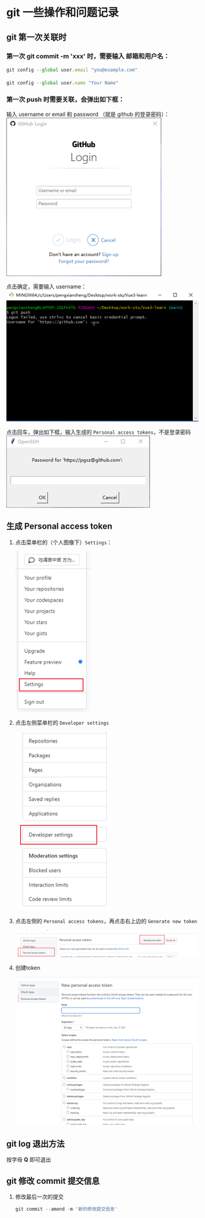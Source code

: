 # git 一些操作和问题记录


## git 第一次关联时

### 第一次 git commit -m 'xxx' 时，需要输入 邮箱和用户名：

```js
git config --global user.email "you@example.com"

git config --global user.name "Your Name"
```

### 第一次 push 时需要关联，会弹出如下框：

输入 username or email  和 password （就是 github 的登录密码）：
![](./images/git-login.png)

点击确定，需要输入 username：
![](./images/git-username.png)

点击回车，弹出如下框，输入生成的 `Personal access tokens`，不是登录密码
![](./images/git-token.png)


## 生成 Personal access token

1. 点击菜单栏的（个人图像下）`Settings`：

     ![](./images/git-menu.png)

2. 点击左侧菜单栏的 `Developer settings`
   
     ![](./images/git-setting.png)

3. 点击左侧的 `Personal access tokens`，再点击右上边的 `Generate new token`
     
     ![](./images/git-new-token.png)

4. 创建token
     
     ![](./images/git-set-token.png)


## git log 退出方法

  按字母 **Q** 即可退出


## git 修改 commit 提交信息

1. 修改最后一次的提交

     ```js
     git commit --amend -m '新的修改提交信息'
     ```